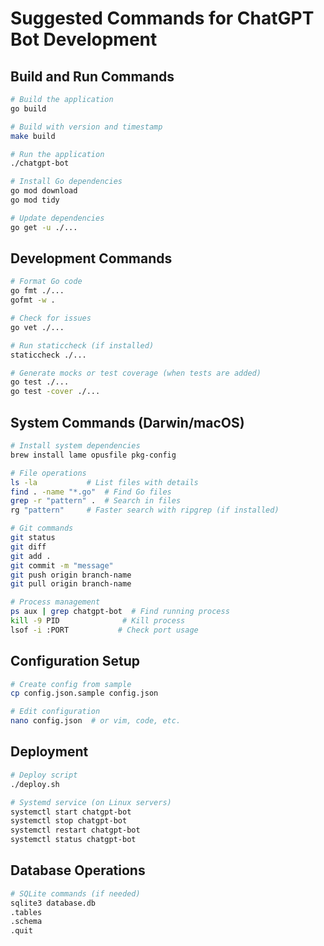 # Suggested Commands for ChatGPT Bot Development

## Build and Run Commands
```bash
# Build the application
go build

# Build with version and timestamp
make build

# Run the application
./chatgpt-bot

# Install Go dependencies
go mod download
go mod tidy

# Update dependencies
go get -u ./...
```

## Development Commands
```bash
# Format Go code
go fmt ./...
gofmt -w .

# Check for issues
go vet ./...

# Run staticcheck (if installed)
staticcheck ./...

# Generate mocks or test coverage (when tests are added)
go test ./...
go test -cover ./...
```

## System Commands (Darwin/macOS)
```bash
# Install system dependencies
brew install lame opusfile pkg-config

# File operations
ls -la           # List files with details
find . -name "*.go"  # Find Go files
grep -r "pattern" .  # Search in files
rg "pattern"     # Faster search with ripgrep (if installed)

# Git commands
git status
git diff
git add .
git commit -m "message"
git push origin branch-name
git pull origin branch-name

# Process management
ps aux | grep chatgpt-bot  # Find running process
kill -9 PID              # Kill process
lsof -i :PORT           # Check port usage
```

## Configuration Setup
```bash
# Create config from sample
cp config.json.sample config.json

# Edit configuration
nano config.json  # or vim, code, etc.
```

## Deployment
```bash
# Deploy script
./deploy.sh

# Systemd service (on Linux servers)
systemctl start chatgpt-bot
systemctl stop chatgpt-bot
systemctl restart chatgpt-bot
systemctl status chatgpt-bot
```

## Database Operations
```bash
# SQLite commands (if needed)
sqlite3 database.db
.tables
.schema
.quit
```